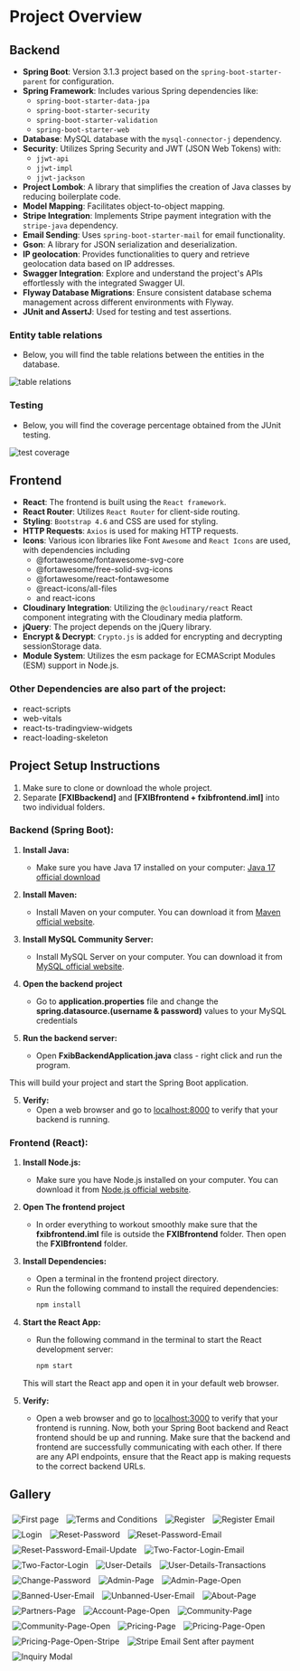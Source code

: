 # Project Overview

## Backend

- **Spring Boot**: Version 3.1.3 project based on the `spring-boot-starter-parent` for configuration.
- **Spring Framework**: Includes various Spring dependencies like:
    - `spring-boot-starter-data-jpa`
    - `spring-boot-starter-security`
    - `spring-boot-starter-validation`
    - `spring-boot-starter-web`
- **Database**: MySQL database with the `mysql-connector-j` dependency.
- **Security**: Utilizes Spring Security and JWT (JSON Web Tokens) with:
    - `jjwt-api`
    - `jjwt-impl`
    - `jjwt-jackson`
- **Project Lombok**: A library that simplifies the creation of Java classes by reducing boilerplate code.
- **Model Mapping**: Facilitates object-to-object mapping.
- **Stripe Integration**: Implements Stripe payment integration with the `stripe-java` dependency.
- **Email Sending**: Uses `spring-boot-starter-mail` for email functionality.
- **Gson**: A library for JSON serialization and deserialization.
- **IP geolocation**:  Provides functionalities to query and retrieve geolocation data based on IP addresses.
- **Swagger Integration**:  Explore and understand the project's APIs effortlessly with the integrated Swagger UI.
- **Flyway Database Migrations**:  Ensure consistent database schema management across different environments with Flyway.
- **JUnit and AssertJ**: Used for testing and test assertions.

### Entity table relations

- Below, you will find the table relations between the entities in the database.

![table relations](https://i.imgur.com/BPmlXze.png)


### Testing

- Below, you will find the coverage percentage obtained from the JUnit testing.

![test coverage](https://i.imgur.com/Q5H8ztM.png)

## Frontend

- **React**: The frontend is built using the `React framework`.
- **React Router**: Utilizes `React Router` for client-side routing.
- **Styling**: `Bootstrap 4.6` and CSS are used for styling.
- **HTTP Requests**: `Axios` is used for making HTTP requests.
- **Icons**: Various icon libraries like Font `Awesome` and `React Icons` are used, with dependencies including
    - @fortawesome/fontawesome-svg-core
    - @fortawesome/free-solid-svg-icons
    - @fortawesome/react-fontawesome
    - @react-icons/all-files
    - and react-icons
- **Cloudinary Integration**: Utilizing the `@cloudinary/react` React component integrating with the Cloudinary media platform.
- **jQuery**: The project depends on the jQuery library.
- **Encrypt & Decrypt**: `Crypto.js` is added for encrypting and decrypting sessionStorage data.
- **Module System**: Utilizes the esm package for ECMAScript Modules (ESM) support in Node.js.

### Other Dependencies are also part of the project:

- react-scripts
- web-vitals
- react-ts-tradingview-widgets
- react-loading-skeleton


## Project Setup Instructions

1. Make sure to clone or download the whole project.
2. Separate **[FXIBbackend]** and **[FXIBfrontend + fxibfrontend.iml]** into two individual folders.

### Backend (Spring Boot):

1. **Install Java:**
    - Make sure you have Java 17 installed on your computer:
      [Java 17 official download](https://www.oracle.com/java/technologies/javase/jdk17-archive-downloads.html)


2. **Install Maven:**
    - Install Maven on your computer. You can download it
      from [Maven official website](https://maven.apache.org/download.cgi).


3. **Install MySQL Community Server:**
    - Install MySQL Server on your computer. You can download it
      from [MySQL official website](https://dev.mysql.com/downloads/installer/).


4. **Open the backend project**
    - Go to **application.properties** file and change the **spring.datasource.(username & password)** values to your
      MySQL
      credentials


5. **Run the backend server:**
    - Open **FxibBackendApplication.java** class - right click and run the program.

This will build your project and start the Spring Boot application.

5. **Verify:**
    - Open a web browser and go to [localhost:8000](http://localhost:8000) to verify that your backend is running.

### Frontend (React):

1. **Install Node.js:**
    - Make sure you have Node.js installed on your computer. You can download it
      from [Node.js official website](https://nodejs.org/).


2. **Open The frontend project**
    - In order everything to workout smoothly make sure that the **fxibfrontend.iml** file is outside the 
   **FXIBfrontend** folder. Then open the **FXIBfrontend** folder.


3. **Install Dependencies:**
   - Open a terminal in the frontend project directory.
   - Run the following command to install the required dependencies:
     ```bash
     npm install
     ```
4. **Start the React App:**
   - Run the following command in the terminal to start the React development server:
     ```bash
     npm start
     ```
   This will start the React app and open it in your default web browser.
5. **Verify:**
   - Open a web browser and go to [localhost:3000](http://localhost:3000) to verify that your frontend is running.
Now, both your Spring Boot backend and React frontend should be up and running. Make sure that the
backend and frontend are successfully communicating with each other. If there are any API endpoints, ensure that the
React app is making requests to the correct backend URLs.
## Gallery
<img src="https://i.imgur.com/6cVinKU.png" alt="First page" style="padding: 5px">
<img src="https://i.imgur.com/XleovlP.png" alt="Terms and Conditions" style="padding: 5px">
<img src="https://i.imgur.com/jSkla0d.png" alt="Register" style=" padding: 5px">
<img src="https://i.imgur.com/5r4quXw.png" alt="Register Email" style=" padding: 5px">
<img src="https://i.imgur.com/0Ym0E9W.png" alt="Login" style=" padding: 5px;">
<img src="https://i.imgur.com/A3ca1FU.png" alt="Reset-Password" style="padding: 5px">
<img src="https://i.imgur.com/0WfYW9p.png" alt="Reset-Password-Email" style="padding: 5px;">
<img src="https://i.imgur.com/w82OJAe.png" alt="Reset-Password-Email-Update" style="padding: 5px;">
<img src="https://i.imgur.com/xrljSFk.png" alt="Two-Factor-Login-Email" style=" padding: 5px">
<img src="https://i.imgur.com/nu6lwHq.png" alt="Two-Factor-Login" style=" padding: 5px">
<img src="https://i.imgur.com/tAH3E3L.png" alt="User-Details" style="padding: 5px">
<img src="https://i.imgur.com/uHHTrMD.png" alt="User-Details-Transactions" style="padding: 5px">
<img src="https://i.imgur.com/WvUklEO.png" alt="Change-Password" style="padding: 5px">
<img src="https://i.imgur.com/B3Rl1GU.png" alt="Admin-Page" style="padding: 5px">
<img src="https://i.imgur.com/98Qe8QC.png" alt="Admin-Page-Open" style="padding: 5px">
<img src="https://i.imgur.com/dF3FYLP.png" alt="Banned-User-Email" style="padding: 5px">
<img src="https://i.imgur.com/yJu1N45.png" alt="Unbanned-User-Email" style="padding: 5px">
<img src="https://i.imgur.com/5wqtKW6.png" alt="About-Page" style="padding: 5px">
<img src="https://i.imgur.com/7E0RuDy.png" alt="Partners-Page" style="padding: 5px">
<img src="https://i.imgur.com/n4qnwdp.png" alt="Account-Page-Open" style="padding: 5px">
<img src="https://i.imgur.com/DO00fpt.png" alt="Community-Page" style="padding: 5px">
<img src="https://i.imgur.com/ixmNA8B.png" alt="Community-Page-Open" style="padding: 5px">
<img src="https://i.imgur.com/xiRnMBW.png" alt="Pricing-Page" style="padding: 5px">
<img src="https://i.imgur.com/9rDzJaB.png" alt="Pricing-Page-Open" style="padding: 5px">
<img src="https://i.imgur.com/9AhzHJt.png" alt="Pricing-Page-Open-Stripe" style="padding: 5px">
<img src="https://i.imgur.com/rtV5mV2.png" alt="Stripe Email Sent after payment " style="padding: 5px">
<img src="https://i.imgur.com/LWbvm3r.png" alt="Inquiry Modal " style="padding: 5px">
